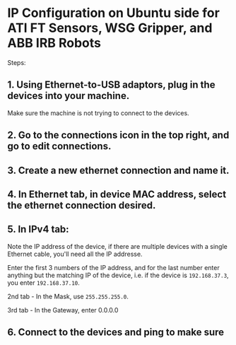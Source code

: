 # IP Configuration on Ubuntu side for ATI FT Sensors, WSG Gripper, and ABB IRB Robots

Steps:

## 1. Using Ethernet-to-USB adaptors, plug in the devices into your machine.

Make sure the machine is not trying to connect to the devices.

## 2. Go to the connections icon in the top right, and go to edit connections.
## 3. Create a new ethernet connection and name it.
## 4. In Ethernet tab, in device MAC address, select the ethernet connection desired.
## 5. In IPv4 tab:

Note the IP address of the device, if there are multiple devices with a single Ethernet cable, 
you'll need all the IP addresse.

Enter the first 3 numbers of the IP address, and for the last number enter anything but the matching
IP of the device, i.e. if the device is `192.168.37.3`, you enter `192.168.37.10`.

2nd tab - In the Mask, use `255.255.255.0`.

3rd tab - In the Gateway, enter 0.0.0.0

## 6. Connect to the devices and ping to make sure
